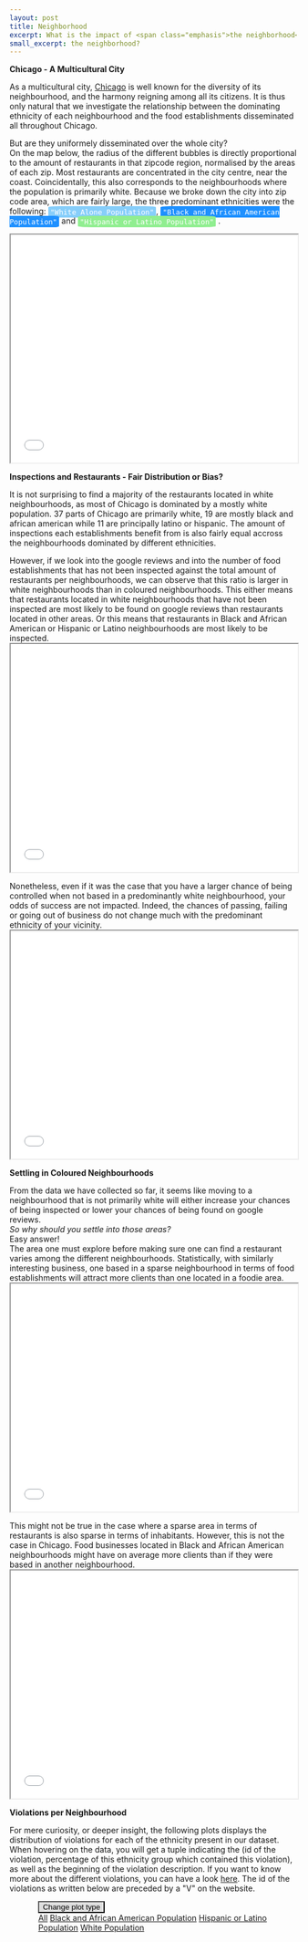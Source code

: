 ```yaml
---
layout: post
title: Neighborhood
excerpt: What is the impact of <span class="emphasis">the neighborhood</span>?
small_excerpt: the neighborhood?
---
```



<b>Chicago - A Multicultural City</b>
<p>As a multicultural city, <a href='https://www.chicago.gov/city/en/about.html'>Chicago</a> is well known for the diversity of its neighbourhood, and the harmony reigning among all its citizens. It is thus only natural that we investigate the relationship between the dominating ethnicity of each neighbourhood and the food establishments disseminated all throughout Chicago.</p>
<p>But are they uniformely disseminated over the whole city?
<br>
On the map below, the radius of the different bubbles is directly proportional to the amount of restaurants in that zipcode region, normalised by the areas of each zip. Most restaurants are concentrated in the city centre, near the coast. Coincidentally, this also corresponds to the neighbourhoods where the population is primarily white. Because we broke down the city into zip code area, which are fairly large, the three predominant ethnicities were the following: 
<span style="font-family: monospace;font-size: 0.9em; color: white; background:#87cefa; border-radius: 10%; padding: 0.5% 0.75%;">"White Alone Population"</span>, 
<span style="font-family: monospace;font-size: 0.9em; color: white; background:#1e90ff; border-radius: 10%; padding: 0.5% 0.75%;">"Black and African American Population"</span>
 and 
 <span style="font-family: monospace;font-size: 0.9em; color: white; background:#90ee90; border-radius: 10%; padding: 0.5% 0.75%;">"Hispanic or Latino Population"</span>
.</p>



<iframe src="{{ site.baseurl }}/map" style="width: 100%; height: 400px;"></iframe>

<b>Inspections and Restaurants - Fair Distribution or Bias?</b>
<p>
	It is not surprising to find a majority of the restaurants located in white neighbourhoods, as most of Chicago is dominated by a mostly white population. 37 parts of Chicago are primarily white, 19 are mostly black and african american while 11 are principally latino or hispanic. The amount of inspections each establishments benefit from is also fairly equal accross the neighbourhoods dominated by different ethnicities.
</p>
<p>
	However, if we look into the google reviews and into the number of food establishments that has not been inspected against the total amount of restaurants per neighbourhoods, we can observe that this ratio is larger in white neighbourhoods than in coloured neighbourhoods. This either means that restaurants located in white neighbourhoods that have not been inspected are most likely to be found on google reviews than restaurants located in other areas. Or this means that restaurants in Black and African American or Hispanic or Latino neighbourhoods are most likely to be inspected.
	<iframe src="{{ site.baseurl }}/plots/ratioEthnicity.html" style="width: 100%; height: 400px;"></iframe>

</p>
<p>
	Nonetheless, even if it was the case that you have a larger chance of being controlled when not based in a predominantly white neighbourhood, your odds of success are not impacted. Indeed, the chances of passing, failing or going out of business do not change much with the predominant ethnicity of your vicinity.
	<iframe src="{{ site.baseurl }}/plots/passFailOob.html" style="width: 100%; height: 400px;"></iframe>
</p>

<b>Settling in Coloured Neighbourhoods</b>
<p>
	From the data we have collected so far, it seems like moving to a neighbourhood that is not primarily white will either increase your chances of being inspected or lower your chances of being found on google reviews. 
	<br><i>
	So why should you settle into those areas? </i>
	<br>
	Easy answer!<br>
	The area one must explore before making sure one can find a restaurant varies among the different neighbourhoods. Statistically, with similarly interesting business, one based in a sparse neighbourhood in terms of food establishments will attract more clients than one located in a foodie area.
	<iframe src="{{ site.baseurl }}/plots/areaRestaurants.html" style="width: 100%; height: 400px;"></iframe>
</p>
<p>
	This might not be true in the case where a sparse area in terms of restaurants is also sparse in terms of inhabitants. However, this is not the case in Chicago. Food businesses located in Black and African American neighbourhoods might have on average more clients than if they were based in another neighbourhood.
	<iframe src="{{ site.baseurl }}/plots/habPerResto.html" style="width: 100%; height: 400px;"></iframe>
</p>


<b>Violations per Neighbourhood</b>
<p>
	For mere curiosity, or deeper insight, the following plots displays the distribution of violations for each of the ethnicity present in our dataset. When hovering on the data, you will get a tuple indicating the (id of the violation, percentage of this ethnicity group which contained this violation), as well as the beginning of the violation description. If you want to know more about the different violations, you can have a look <a href="https://webapps1.chicago.gov/healthinspection/Code_Violations.jsp#critical">here</a>. The id of the violations as written below are preceded by a "V" on the website.

</p>
<div class="dropdown" id="eth_maps" style="padding-left: 10%;">
  <button class="btn btn-light dropdown-toggle" type="button" id="dropdownMenuButton" data-toggle="dropdown" aria-haspopup="true" aria-expanded="false" style="background: #dedede;">Change plot type  
  </button>
  <div class="dropdown-menu" aria-labelledby="dropdownMenuButton">
    <a class="dropdown-item" href="#" data-id="42d07252-f4ac-4b45-aa19-fc69c53fef94">All</a>
    <a class="dropdown-item" href="#" data-id="1e38adb2-a7f7-4858-b207-fe98c1292e28">Black and African American Population</a>
    <a class="dropdown-item" href="#" data-id="e2253a01-4bfc-40ef-b0da-db6e7e41fad0">Hispanic or Latino Population</a>
    <a class="dropdown-item" href="#" data-id="55807f9e-8d15-45ec-9772-a19c0f25eddc">White Population</a>
  </div>
</div>
<script type="text/javascript">window.PlotlyConfig = {MathJaxConfig: 'local'};</script>
<script type="text/javascript" src="{{ site.baseurl }}/assets/plotly.js"></script>
<div id="42d07252-f4ac-4b45-aa19-fc69c53fef94" class="plotly-graph-div" style="height:500px; width:100%;"></div>
<div id="1e38adb2-a7f7-4858-b207-fe98c1292e28" class="plotly-graph-div" style="height:500px; width:100%;" style="display: none;"></div>
<div id="e2253a01-4bfc-40ef-b0da-db6e7e41fad0" class="plotly-graph-div" style="height:500px; width:100%;" style="display: none;"></div>
<div id="55807f9e-8d15-45ec-9772-a19c0f25eddc" class="plotly-graph-div" style="height:500px; width:100%;" style="display: none;"></div>                


<!-- JS -->
<script>
    $('div#eth_maps div a').click(function(e) {
        e.preventDefault();
        $('div.plotly-graph-div').hide()
        console.log($(e.target))
        map_id = $(e.target).attr("data-id")
        $('#'+map_id).show()
    });
</script>
<script type="text/javascript">
    window.PLOTLYENV=window.PLOTLYENV || {};
    if (document.getElementById("42d07252-f4ac-4b45-aa19-fc69c53fef94")) {
        Plotly.newPlot(
            '42d07252-f4ac-4b45-aa19-fc69c53fef94',
            [{"hovertext": ["all food establishments that prepare, sell, or store hot food shall have adequate hot food storage f ...", "All hot food shall be stored at a temperature of 140\u00b0F or higher, all cold food shall be stored at a ...", "No person affected with or carrying any disease in a communicable form or afflicted with boils, infe ...", "In food establishments, there shall be adequate sewage and waste water disposal facilities that comp ...", "Adequate and convenient toilet facilities shall be provided.\u00a0 They should be properly designed, main ...", "All food should be properly protected from contamination during storage, preparation, display, servi ...", "All necessary control measures shall be used to effectively minimize or eliminate the presence of ro ...", "The area outside of the establishment used for the storage of garbage shall be clean at all times an ...", "A certified food service manager must be present in all establishments at which potentially hazardou ...", "All dishwashing machines must be of a type that complies with all requirements of the plumbing secti ...", "A separate and distinct offense shall be deemed to have been committed for each Minor violation that ...", "All food not stored in the original container shall be stored in properly labeled containers, the li ...", "Containers and utensils shall be inverted, covered, or otherwise protected from contamination until  ...", "All food and non-food contact equipment and utensils shall be smooth, easily cleanable, and durable, ...", "All utensils shall be thoroughly cleaned and sanitized after each usage, all food and non-food conta ...", "The floors shall be constructed per code, be smooth and easily cleaned, and be kept clean and in goo ...", "The walls and ceilings shall be in good repair and easily cleaned, use dustless cleaning methods. ...", "All rooms in which food or drink is prepared, or in which utensils are washed, shall be lighted so t ...", "Toilet rooms shall be completely enclosed and shall be vented to the outside air or mechanically ven ...", "The flow of air discharged from kitchen fans shall always be through a duct to a point above the roo ...", "All food establishments that display, prepare, or store potentially hazardous foods shall have calib ...", "All parts of the food establishment and all parts of the property used in connection with the operat ...", null], "marker": {"color": "lightskyblue", "line": {"width": 1.5}}, "name": "White Alone", "opacity": 0.8, "type": "bar", "x": [2, 3, 5, 10, 11, 16, 18, 19, 21, 24, 29, 30, 31, 32, 33, 34, 35, 36, 37, 38, 40, 41, 55], "y": [0.021645277662783135, 0.03728783488083269, 0.01518914976245392, 0.015908687681116564, 0.015504563644607408, 0.03178780531078124, 0.08460977388767323, 0.019664084215506535, 0.020225915193092435, 0.01688449937902892, 0.03650915685926627, 0.026504622784710313, 0.016914069430480808, 0.08786247954738108, 0.09092790821456029, 0.10348532339779605, 0.09428903739625841, 0.0443156504425651, 0.017259053364086188, 0.0962800875273523, 0.026277919056912492, 0.052762828473988214, 0.02786484515149723]}, {"hovertext": ["all food establishments that prepare, sell, or store hot food shall have adequate hot food storage f ...", "All hot food shall be stored at a temperature of 140\u00b0F or higher, all cold food shall be stored at a ...", "No person affected with or carrying any disease in a communicable form or afflicted with boils, infe ...", "In food establishments, there shall be adequate sewage and waste water disposal facilities that comp ...", "Adequate and convenient toilet facilities shall be provided.\u00a0 They should be properly designed, main ...", "All food should be properly protected from contamination during storage, preparation, display, servi ...", "All necessary control measures shall be used to effectively minimize or eliminate the presence of ro ...", "The area outside of the establishment used for the storage of garbage shall be clean at all times an ...", "A certified food service manager must be present in all establishments at which potentially hazardou ...", "All dishwashing machines must be of a type that complies with all requirements of the plumbing secti ...", "A separate and distinct offense shall be deemed to have been committed for each Minor violation that ...", "All food not stored in the original container shall be stored in properly labeled containers, the li ...", "Containers and utensils shall be inverted, covered, or otherwise protected from contamination until  ...", "All food and non-food contact equipment and utensils shall be smooth, easily cleanable, and durable, ...", "All utensils shall be thoroughly cleaned and sanitized after each usage, all food and non-food conta ...", "The floors shall be constructed per code, be smooth and easily cleaned, and be kept clean and in goo ...", "The walls and ceilings shall be in good repair and easily cleaned, use dustless cleaning methods. ...", "All rooms in which food or drink is prepared, or in which utensils are washed, shall be lighted so t ...", "Toilet rooms shall be completely enclosed and shall be vented to the outside air or mechanically ven ...", "The flow of air discharged from kitchen fans shall always be through a duct to a point above the roo ...", "All food establishments that display, prepare, or store potentially hazardous foods shall have calib ...", "All parts of the food establishment and all parts of the property used in connection with the operat ...", null], "marker": {"color": "dodgerblue", "line": {"width": 1.5}}, "name": "Black or African American Alone", "opacity": 0.8, "type": "bar", "x": [2, 3, 5, 10, 11, 16, 18, 19, 21, 24, 29, 30, 31, 32, 33, 34, 35, 36, 37, 38, 40, 41, 55], "y": [0.023245223655068203, 0.027778352756101094, 0.01333029744778622, 0.01564861004740121, 0.01581420380451657, 0.010370309039349216, 0.09848688704435843, 0.023576411169298917, 0.02912380203266337, 0.01422036389228126, 0.020802715737616693, 0.015006934238579206, 0.009914926207281986, 0.07039804599366604, 0.0949680197056571, 0.11183788371178406, 0.11020264536026991, 0.050174908405953095, 0.020637121980501334, 0.10072240276541575, 0.02446647761379396, 0.0763801204694583, 0.022872637701558653]}, {"hovertext": ["all food establishments that prepare, sell, or store hot food shall have adequate hot food storage f ...", "All hot food shall be stored at a temperature of 140\u00b0F or higher, all cold food shall be stored at a ...", "No person affected with or carrying any disease in a communicable form or afflicted with boils, infe ...", "In food establishments, there shall be adequate sewage and waste water disposal facilities that comp ...", "Adequate and convenient toilet facilities shall be provided.\u00a0 They should be properly designed, main ...", "All food should be properly protected from contamination during storage, preparation, display, servi ...", "All necessary control measures shall be used to effectively minimize or eliminate the presence of ro ...", "The area outside of the establishment used for the storage of garbage shall be clean at all times an ...", "A certified food service manager must be present in all establishments at which potentially hazardou ...", "All dishwashing machines must be of a type that complies with all requirements of the plumbing secti ...", "A separate and distinct offense shall be deemed to have been committed for each Minor violation that ...", "All food not stored in the original container shall be stored in properly labeled containers, the li ...", "Containers and utensils shall be inverted, covered, or otherwise protected from contamination until  ...", "All food and non-food contact equipment and utensils shall be smooth, easily cleanable, and durable, ...", "All utensils shall be thoroughly cleaned and sanitized after each usage, all food and non-food conta ...", "The floors shall be constructed per code, be smooth and easily cleaned, and be kept clean and in goo ...", "The walls and ceilings shall be in good repair and easily cleaned, use dustless cleaning methods. ...", "All rooms in which food or drink is prepared, or in which utensils are washed, shall be lighted so t ...", "Toilet rooms shall be completely enclosed and shall be vented to the outside air or mechanically ven ...", "The flow of air discharged from kitchen fans shall always be through a duct to a point above the roo ...", "All food establishments that display, prepare, or store potentially hazardous foods shall have calib ...", "All parts of the food establishment and all parts of the property used in connection with the operat ...", null], "marker": {"color": "lightgreen", "line": {"width": 1.5}}, "name": "Hispanic or Latino", "opacity": 0.8, "type": "bar", "x": [2, 3, 5, 10, 11, 16, 18, 19, 21, 24, 29, 30, 31, 32, 33, 34, 35, 36, 37, 38, 40, 41, 55], "y": [0.024206279600070164, 0.03224580482956207, 0.016692977840145003, 0.017306905221306203, 0.015435888440624452, 0.02023036894112144, 0.08975033619832778, 0.02207215108460504, 0.02081506168508449, 0.01736537449570251, 0.026428112027129743, 0.02327077120972929, 0.015406653803426299, 0.07981055955095598, 0.0894872244635444, 0.1010349061568146, 0.09890077764134947, 0.0511898497339648, 0.02020113430392329, 0.09887154300415132, 0.02996550312810618, 0.061071157106940305, 0.028211424896217037]}],
            {"height": 500, "legend": {"orientation": "h"}, "template": {"data": {"bar": [{"error_x": {"color": "#2a3f5f"}, "error_y": {"color": "#2a3f5f"}, "marker": {"line": {"color": "#E5ECF6", "width": 0.5}}, "type": "bar"}], "barpolar": [{"marker": {"line": {"color": "#E5ECF6", "width": 0.5}}, "type": "barpolar"}], "carpet": [{"aaxis": {"endlinecolor": "#2a3f5f", "gridcolor": "white", "linecolor": "white", "minorgridcolor": "white", "startlinecolor": "#2a3f5f"}, "baxis": {"endlinecolor": "#2a3f5f", "gridcolor": "white", "linecolor": "white", "minorgridcolor": "white", "startlinecolor": "#2a3f5f"}, "type": "carpet"}], "choropleth": [{"colorbar": {"outlinewidth": 0, "ticks": ""}, "type": "choropleth"}], "contour": [{"colorbar": {"outlinewidth": 0, "ticks": ""}, "colorscale": [[0.0, "#0d0887"], [0.1111111111111111, "#46039f"], [0.2222222222222222, "#7201a8"], [0.3333333333333333, "#9c179e"], [0.4444444444444444, "#bd3786"], [0.5555555555555556, "#d8576b"], [0.6666666666666666, "#ed7953"], [0.7777777777777778, "#fb9f3a"], [0.8888888888888888, "#fdca26"], [1.0, "#f0f921"]], "type": "contour"}], "contourcarpet": [{"colorbar": {"outlinewidth": 0, "ticks": ""}, "type": "contourcarpet"}], "heatmap": [{"colorbar": {"outlinewidth": 0, "ticks": ""}, "colorscale": [[0.0, "#0d0887"], [0.1111111111111111, "#46039f"], [0.2222222222222222, "#7201a8"], [0.3333333333333333, "#9c179e"], [0.4444444444444444, "#bd3786"], [0.5555555555555556, "#d8576b"], [0.6666666666666666, "#ed7953"], [0.7777777777777778, "#fb9f3a"], [0.8888888888888888, "#fdca26"], [1.0, "#f0f921"]], "type": "heatmap"}], "heatmapgl": [{"colorbar": {"outlinewidth": 0, "ticks": ""}, "colorscale": [[0.0, "#0d0887"], [0.1111111111111111, "#46039f"], [0.2222222222222222, "#7201a8"], [0.3333333333333333, "#9c179e"], [0.4444444444444444, "#bd3786"], [0.5555555555555556, "#d8576b"], [0.6666666666666666, "#ed7953"], [0.7777777777777778, "#fb9f3a"], [0.8888888888888888, "#fdca26"], [1.0, "#f0f921"]], "type": "heatmapgl"}], "histogram": [{"marker": {"colorbar": {"outlinewidth": 0, "ticks": ""}}, "type": "histogram"}], "histogram2d": [{"colorbar": {"outlinewidth": 0, "ticks": ""}, "colorscale": [[0.0, "#0d0887"], [0.1111111111111111, "#46039f"], [0.2222222222222222, "#7201a8"], [0.3333333333333333, "#9c179e"], [0.4444444444444444, "#bd3786"], [0.5555555555555556, "#d8576b"], [0.6666666666666666, "#ed7953"], [0.7777777777777778, "#fb9f3a"], [0.8888888888888888, "#fdca26"], [1.0, "#f0f921"]], "type": "histogram2d"}], "histogram2dcontour": [{"colorbar": {"outlinewidth": 0, "ticks": ""}, "colorscale": [[0.0, "#0d0887"], [0.1111111111111111, "#46039f"], [0.2222222222222222, "#7201a8"], [0.3333333333333333, "#9c179e"], [0.4444444444444444, "#bd3786"], [0.5555555555555556, "#d8576b"], [0.6666666666666666, "#ed7953"], [0.7777777777777778, "#fb9f3a"], [0.8888888888888888, "#fdca26"], [1.0, "#f0f921"]], "type": "histogram2dcontour"}], "mesh3d": [{"colorbar": {"outlinewidth": 0, "ticks": ""}, "type": "mesh3d"}], "parcoords": [{"line": {"colorbar": {"outlinewidth": 0, "ticks": ""}}, "type": "parcoords"}], "pie": [{"automargin": true, "type": "pie"}], "scatter": [{"marker": {"colorbar": {"outlinewidth": 0, "ticks": ""}}, "type": "scatter"}], "scatter3d": [{"line": {"colorbar": {"outlinewidth": 0, "ticks": ""}}, "marker": {"colorbar": {"outlinewidth": 0, "ticks": ""}}, "type": "scatter3d"}], "scattercarpet": [{"marker": {"colorbar": {"outlinewidth": 0, "ticks": ""}}, "type": "scattercarpet"}], "scattergeo": [{"marker": {"colorbar": {"outlinewidth": 0, "ticks": ""}}, "type": "scattergeo"}], "scattergl": [{"marker": {"colorbar": {"outlinewidth": 0, "ticks": ""}}, "type": "scattergl"}], "scattermapbox": [{"marker": {"colorbar": {"outlinewidth": 0, "ticks": ""}}, "type": "scattermapbox"}], "scatterpolar": [{"marker": {"colorbar": {"outlinewidth": 0, "ticks": ""}}, "type": "scatterpolar"}], "scatterpolargl": [{"marker": {"colorbar": {"outlinewidth": 0, "ticks": ""}}, "type": "scatterpolargl"}], "scatterternary": [{"marker": {"colorbar": {"outlinewidth": 0, "ticks": ""}}, "type": "scatterternary"}], "surface": [{"colorbar": {"outlinewidth": 0, "ticks": ""}, "colorscale": [[0.0, "#0d0887"], [0.1111111111111111, "#46039f"], [0.2222222222222222, "#7201a8"], [0.3333333333333333, "#9c179e"], [0.4444444444444444, "#bd3786"], [0.5555555555555556, "#d8576b"], [0.6666666666666666, "#ed7953"], [0.7777777777777778, "#fb9f3a"], [0.8888888888888888, "#fdca26"], [1.0, "#f0f921"]], "type": "surface"}], "table": [{"cells": {"fill": {"color": "#EBF0F8"}, "line": {"color": "white"}}, "header": {"fill": {"color": "#C8D4E3"}, "line": {"color": "white"}}, "type": "table"}]}, "layout": {"annotationdefaults": {"arrowcolor": "#2a3f5f", "arrowhead": 0, "arrowwidth": 1}, "coloraxis": {"colorbar": {"outlinewidth": 0, "ticks": ""}}, "colorscale": {"diverging": [[0, "#8e0152"], [0.1, "#c51b7d"], [0.2, "#de77ae"], [0.3, "#f1b6da"], [0.4, "#fde0ef"], [0.5, "#f7f7f7"], [0.6, "#e6f5d0"], [0.7, "#b8e186"], [0.8, "#7fbc41"], [0.9, "#4d9221"], [1, "#276419"]], "sequential": [[0.0, "#0d0887"], [0.1111111111111111, "#46039f"], [0.2222222222222222, "#7201a8"], [0.3333333333333333, "#9c179e"], [0.4444444444444444, "#bd3786"], [0.5555555555555556, "#d8576b"], [0.6666666666666666, "#ed7953"], [0.7777777777777778, "#fb9f3a"], [0.8888888888888888, "#fdca26"], [1.0, "#f0f921"]], "sequentialminus": [[0.0, "#0d0887"], [0.1111111111111111, "#46039f"], [0.2222222222222222, "#7201a8"], [0.3333333333333333, "#9c179e"], [0.4444444444444444, "#bd3786"], [0.5555555555555556, "#d8576b"], [0.6666666666666666, "#ed7953"], [0.7777777777777778, "#fb9f3a"], [0.8888888888888888, "#fdca26"], [1.0, "#f0f921"]]}, "colorway": ["#636efa", "#EF553B", "#00cc96", "#ab63fa", "#FFA15A", "#19d3f3", "#FF6692", "#B6E880", "#FF97FF", "#FECB52"], "font": {"color": "#2a3f5f"}, "geo": {"bgcolor": "white", "lakecolor": "white", "landcolor": "#E5ECF6", "showlakes": true, "showland": true, "subunitcolor": "white"}, "hoverlabel": {"align": "left"}, "hovermode": "closest", "mapbox": {"style": "light"}, "paper_bgcolor": "white", "plot_bgcolor": "#E5ECF6", "polar": {"angularaxis": {"gridcolor": "white", "linecolor": "white", "ticks": ""}, "bgcolor": "#E5ECF6", "radialaxis": {"gridcolor": "white", "linecolor": "white", "ticks": ""}}, "scene": {"xaxis": {"backgroundcolor": "#E5ECF6", "gridcolor": "white", "gridwidth": 2, "linecolor": "white", "showbackground": true, "ticks": "", "zerolinecolor": "white"}, "yaxis": {"backgroundcolor": "#E5ECF6", "gridcolor": "white", "gridwidth": 2, "linecolor": "white", "showbackground": true, "ticks": "", "zerolinecolor": "white"}, "zaxis": {"backgroundcolor": "#E5ECF6", "gridcolor": "white", "gridwidth": 2, "linecolor": "white", "showbackground": true, "ticks": "", "zerolinecolor": "white"}}, "shapedefaults": {"line": {"color": "#2a3f5f"}}, "ternary": {"aaxis": {"gridcolor": "white", "linecolor": "white", "ticks": ""}, "baxis": {"gridcolor": "white", "linecolor": "white", "ticks": ""}, "bgcolor": "#E5ECF6", "caxis": {"gridcolor": "white", "linecolor": "white", "ticks": ""}}, "title": {"x": 0.05}, "xaxis": {"automargin": true, "gridcolor": "white", "linecolor": "white", "ticks": "", "title": {"standoff": 15}, "zerolinecolor": "white", "zerolinewidth": 2}, "yaxis": {"automargin": true, "gridcolor": "white", "linecolor": "white", "ticks": "", "title": {"standoff": 15}, "zerolinecolor": "white", "zerolinewidth": 2}}}, "title": {"text": "Distribution of Violations for Each of the Ethnicities", "x": 0.5, "xanchor": "center", "y": 0.9, "yanchor": "top"}},
            {"responsive": true}
        )
    };
    if (document.getElementById("1e38adb2-a7f7-4858-b207-fe98c1292e28")) {
        Plotly.newPlot(
            '1e38adb2-a7f7-4858-b207-fe98c1292e28',
            [{"hovertext": ["all food establishments that prepare, sell, or store hot food shall have adequate hot food storage f ...", "All hot food shall be stored at a temperature of 140\u00b0F or higher, all cold food shall be stored at a ...", "No person affected with or carrying any disease in a communicable form or afflicted with boils, infe ...", "In food establishments, there shall be adequate sewage and waste water disposal facilities that comp ...", "Adequate and convenient toilet facilities shall be provided.\u00a0 They should be properly designed, main ...", "All food should be properly protected from contamination during storage, preparation, display, servi ...", "All necessary control measures shall be used to effectively minimize or eliminate the presence of ro ...", "The area outside of the establishment used for the storage of garbage shall be clean at all times an ...", "A certified food service manager must be present in all establishments at which potentially hazardou ...", "All dishwashing machines must be of a type that complies with all requirements of the plumbing secti ...", "A separate and distinct offense shall be deemed to have been committed for each Minor violation that ...", "All food not stored in the original container shall be stored in properly labeled containers, the li ...", "Containers and utensils shall be inverted, covered, or otherwise protected from contamination until  ...", "All food and non-food contact equipment and utensils shall be smooth, easily cleanable, and durable, ...", "All utensils shall be thoroughly cleaned and sanitized after each usage, all food and non-food conta ...", "The floors shall be constructed per code, be smooth and easily cleaned, and be kept clean and in goo ...", "The walls and ceilings shall be in good repair and easily cleaned, use dustless cleaning methods. ...", "All rooms in which food or drink is prepared, or in which utensils are washed, shall be lighted so t ...", "Toilet rooms shall be completely enclosed and shall be vented to the outside air or mechanically ven ...", "The flow of air discharged from kitchen fans shall always be through a duct to a point above the roo ...", "All food establishments that display, prepare, or store potentially hazardous foods shall have calib ...", "All parts of the food establishment and all parts of the property used in connection with the operat ...", null], "marker": {"color": "dodgerblue", "line": {"width": 1.5}}, "name": "Black or African American Alone", "opacity": 0.8, "type": "bar", "x": [2, 3, 5, 10, 11, 16, 18, 19, 21, 24, 29, 30, 31, 32, 33, 34, 35, 36, 37, 38, 40, 41, 55], "y": [0.023245223655068203, 0.027778352756101094, 0.01333029744778622, 0.01564861004740121, 0.01581420380451657, 0.010370309039349216, 0.09848688704435843, 0.023576411169298917, 0.02912380203266337, 0.01422036389228126, 0.020802715737616693, 0.015006934238579206, 0.009914926207281986, 0.07039804599366604, 0.0949680197056571, 0.11183788371178406, 0.11020264536026991, 0.050174908405953095, 0.020637121980501334, 0.10072240276541575, 0.02446647761379396, 0.0763801204694583, 0.022872637701558653]}],
            {"height": 500, "template": {"data": {"bar": [{"error_x": {"color": "#2a3f5f"}, "error_y": {"color": "#2a3f5f"}, "marker": {"line": {"color": "#E5ECF6", "width": 0.5}}, "type": "bar"}], "barpolar": [{"marker": {"line": {"color": "#E5ECF6", "width": 0.5}}, "type": "barpolar"}], "carpet": [{"aaxis": {"endlinecolor": "#2a3f5f", "gridcolor": "white", "linecolor": "white", "minorgridcolor": "white", "startlinecolor": "#2a3f5f"}, "baxis": {"endlinecolor": "#2a3f5f", "gridcolor": "white", "linecolor": "white", "minorgridcolor": "white", "startlinecolor": "#2a3f5f"}, "type": "carpet"}], "choropleth": [{"colorbar": {"outlinewidth": 0, "ticks": ""}, "type": "choropleth"}], "contour": [{"colorbar": {"outlinewidth": 0, "ticks": ""}, "colorscale": [[0.0, "#0d0887"], [0.1111111111111111, "#46039f"], [0.2222222222222222, "#7201a8"], [0.3333333333333333, "#9c179e"], [0.4444444444444444, "#bd3786"], [0.5555555555555556, "#d8576b"], [0.6666666666666666, "#ed7953"], [0.7777777777777778, "#fb9f3a"], [0.8888888888888888, "#fdca26"], [1.0, "#f0f921"]], "type": "contour"}], "contourcarpet": [{"colorbar": {"outlinewidth": 0, "ticks": ""}, "type": "contourcarpet"}], "heatmap": [{"colorbar": {"outlinewidth": 0, "ticks": ""}, "colorscale": [[0.0, "#0d0887"], [0.1111111111111111, "#46039f"], [0.2222222222222222, "#7201a8"], [0.3333333333333333, "#9c179e"], [0.4444444444444444, "#bd3786"], [0.5555555555555556, "#d8576b"], [0.6666666666666666, "#ed7953"], [0.7777777777777778, "#fb9f3a"], [0.8888888888888888, "#fdca26"], [1.0, "#f0f921"]], "type": "heatmap"}], "heatmapgl": [{"colorbar": {"outlinewidth": 0, "ticks": ""}, "colorscale": [[0.0, "#0d0887"], [0.1111111111111111, "#46039f"], [0.2222222222222222, "#7201a8"], [0.3333333333333333, "#9c179e"], [0.4444444444444444, "#bd3786"], [0.5555555555555556, "#d8576b"], [0.6666666666666666, "#ed7953"], [0.7777777777777778, "#fb9f3a"], [0.8888888888888888, "#fdca26"], [1.0, "#f0f921"]], "type": "heatmapgl"}], "histogram": [{"marker": {"colorbar": {"outlinewidth": 0, "ticks": ""}}, "type": "histogram"}], "histogram2d": [{"colorbar": {"outlinewidth": 0, "ticks": ""}, "colorscale": [[0.0, "#0d0887"], [0.1111111111111111, "#46039f"], [0.2222222222222222, "#7201a8"], [0.3333333333333333, "#9c179e"], [0.4444444444444444, "#bd3786"], [0.5555555555555556, "#d8576b"], [0.6666666666666666, "#ed7953"], [0.7777777777777778, "#fb9f3a"], [0.8888888888888888, "#fdca26"], [1.0, "#f0f921"]], "type": "histogram2d"}], "histogram2dcontour": [{"colorbar": {"outlinewidth": 0, "ticks": ""}, "colorscale": [[0.0, "#0d0887"], [0.1111111111111111, "#46039f"], [0.2222222222222222, "#7201a8"], [0.3333333333333333, "#9c179e"], [0.4444444444444444, "#bd3786"], [0.5555555555555556, "#d8576b"], [0.6666666666666666, "#ed7953"], [0.7777777777777778, "#fb9f3a"], [0.8888888888888888, "#fdca26"], [1.0, "#f0f921"]], "type": "histogram2dcontour"}], "mesh3d": [{"colorbar": {"outlinewidth": 0, "ticks": ""}, "type": "mesh3d"}], "parcoords": [{"line": {"colorbar": {"outlinewidth": 0, "ticks": ""}}, "type": "parcoords"}], "pie": [{"automargin": true, "type": "pie"}], "scatter": [{"marker": {"colorbar": {"outlinewidth": 0, "ticks": ""}}, "type": "scatter"}], "scatter3d": [{"line": {"colorbar": {"outlinewidth": 0, "ticks": ""}}, "marker": {"colorbar": {"outlinewidth": 0, "ticks": ""}}, "type": "scatter3d"}], "scattercarpet": [{"marker": {"colorbar": {"outlinewidth": 0, "ticks": ""}}, "type": "scattercarpet"}], "scattergeo": [{"marker": {"colorbar": {"outlinewidth": 0, "ticks": ""}}, "type": "scattergeo"}], "scattergl": [{"marker": {"colorbar": {"outlinewidth": 0, "ticks": ""}}, "type": "scattergl"}], "scattermapbox": [{"marker": {"colorbar": {"outlinewidth": 0, "ticks": ""}}, "type": "scattermapbox"}], "scatterpolar": [{"marker": {"colorbar": {"outlinewidth": 0, "ticks": ""}}, "type": "scatterpolar"}], "scatterpolargl": [{"marker": {"colorbar": {"outlinewidth": 0, "ticks": ""}}, "type": "scatterpolargl"}], "scatterternary": [{"marker": {"colorbar": {"outlinewidth": 0, "ticks": ""}}, "type": "scatterternary"}], "surface": [{"colorbar": {"outlinewidth": 0, "ticks": ""}, "colorscale": [[0.0, "#0d0887"], [0.1111111111111111, "#46039f"], [0.2222222222222222, "#7201a8"], [0.3333333333333333, "#9c179e"], [0.4444444444444444, "#bd3786"], [0.5555555555555556, "#d8576b"], [0.6666666666666666, "#ed7953"], [0.7777777777777778, "#fb9f3a"], [0.8888888888888888, "#fdca26"], [1.0, "#f0f921"]], "type": "surface"}], "table": [{"cells": {"fill": {"color": "#EBF0F8"}, "line": {"color": "white"}}, "header": {"fill": {"color": "#C8D4E3"}, "line": {"color": "white"}}, "type": "table"}]}, "layout": {"annotationdefaults": {"arrowcolor": "#2a3f5f", "arrowhead": 0, "arrowwidth": 1}, "coloraxis": {"colorbar": {"outlinewidth": 0, "ticks": ""}}, "colorscale": {"diverging": [[0, "#8e0152"], [0.1, "#c51b7d"], [0.2, "#de77ae"], [0.3, "#f1b6da"], [0.4, "#fde0ef"], [0.5, "#f7f7f7"], [0.6, "#e6f5d0"], [0.7, "#b8e186"], [0.8, "#7fbc41"], [0.9, "#4d9221"], [1, "#276419"]], "sequential": [[0.0, "#0d0887"], [0.1111111111111111, "#46039f"], [0.2222222222222222, "#7201a8"], [0.3333333333333333, "#9c179e"], [0.4444444444444444, "#bd3786"], [0.5555555555555556, "#d8576b"], [0.6666666666666666, "#ed7953"], [0.7777777777777778, "#fb9f3a"], [0.8888888888888888, "#fdca26"], [1.0, "#f0f921"]], "sequentialminus": [[0.0, "#0d0887"], [0.1111111111111111, "#46039f"], [0.2222222222222222, "#7201a8"], [0.3333333333333333, "#9c179e"], [0.4444444444444444, "#bd3786"], [0.5555555555555556, "#d8576b"], [0.6666666666666666, "#ed7953"], [0.7777777777777778, "#fb9f3a"], [0.8888888888888888, "#fdca26"], [1.0, "#f0f921"]]}, "colorway": ["#636efa", "#EF553B", "#00cc96", "#ab63fa", "#FFA15A", "#19d3f3", "#FF6692", "#B6E880", "#FF97FF", "#FECB52"], "font": {"color": "#2a3f5f"}, "geo": {"bgcolor": "white", "lakecolor": "white", "landcolor": "#E5ECF6", "showlakes": true, "showland": true, "subunitcolor": "white"}, "hoverlabel": {"align": "left"}, "hovermode": "closest", "mapbox": {"style": "light"}, "paper_bgcolor": "white", "plot_bgcolor": "#E5ECF6", "polar": {"angularaxis": {"gridcolor": "white", "linecolor": "white", "ticks": ""}, "bgcolor": "#E5ECF6", "radialaxis": {"gridcolor": "white", "linecolor": "white", "ticks": ""}}, "scene": {"xaxis": {"backgroundcolor": "#E5ECF6", "gridcolor": "white", "gridwidth": 2, "linecolor": "white", "showbackground": true, "ticks": "", "zerolinecolor": "white"}, "yaxis": {"backgroundcolor": "#E5ECF6", "gridcolor": "white", "gridwidth": 2, "linecolor": "white", "showbackground": true, "ticks": "", "zerolinecolor": "white"}, "zaxis": {"backgroundcolor": "#E5ECF6", "gridcolor": "white", "gridwidth": 2, "linecolor": "white", "showbackground": true, "ticks": "", "zerolinecolor": "white"}}, "shapedefaults": {"line": {"color": "#2a3f5f"}}, "ternary": {"aaxis": {"gridcolor": "white", "linecolor": "white", "ticks": ""}, "baxis": {"gridcolor": "white", "linecolor": "white", "ticks": ""}, "bgcolor": "#E5ECF6", "caxis": {"gridcolor": "white", "linecolor": "white", "ticks": ""}}, "title": {"x": 0.05}, "xaxis": {"automargin": true, "gridcolor": "white", "linecolor": "white", "ticks": "", "title": {"standoff": 15}, "zerolinecolor": "white", "zerolinewidth": 2}, "yaxis": {"automargin": true, "gridcolor": "white", "linecolor": "white", "ticks": "", "title": {"standoff": 15}, "zerolinecolor": "white", "zerolinewidth": 2}}}, "title": {"text": "Distribution of Violations for the Black and African American Population", "x": 0.5, "xanchor": "center", "y": 0.9, "yanchor": "top"}},
            {"responsive": true}
        )
    };
    if (document.getElementById("e2253a01-4bfc-40ef-b0da-db6e7e41fad0")) {
        Plotly.newPlot(
            'e2253a01-4bfc-40ef-b0da-db6e7e41fad0',
            [{"hovertext": ["all food establishments that prepare, sell, or store hot food shall have adequate hot food storage f ...", "All hot food shall be stored at a temperature of 140\u00b0F or higher, all cold food shall be stored at a ...", "No person affected with or carrying any disease in a communicable form or afflicted with boils, infe ...", "In food establishments, there shall be adequate sewage and waste water disposal facilities that comp ...", "Adequate and convenient toilet facilities shall be provided.\u00a0 They should be properly designed, main ...", "All food should be properly protected from contamination during storage, preparation, display, servi ...", "All necessary control measures shall be used to effectively minimize or eliminate the presence of ro ...", "The area outside of the establishment used for the storage of garbage shall be clean at all times an ...", "A certified food service manager must be present in all establishments at which potentially hazardou ...", "All dishwashing machines must be of a type that complies with all requirements of the plumbing secti ...", "A separate and distinct offense shall be deemed to have been committed for each Minor violation that ...", "All food not stored in the original container shall be stored in properly labeled containers, the li ...", "Containers and utensils shall be inverted, covered, or otherwise protected from contamination until  ...", "All food and non-food contact equipment and utensils shall be smooth, easily cleanable, and durable, ...", "All utensils shall be thoroughly cleaned and sanitized after each usage, all food and non-food conta ...", "The floors shall be constructed per code, be smooth and easily cleaned, and be kept clean and in goo ...", "The walls and ceilings shall be in good repair and easily cleaned, use dustless cleaning methods. ...", "All rooms in which food or drink is prepared, or in which utensils are washed, shall be lighted so t ...", "Toilet rooms shall be completely enclosed and shall be vented to the outside air or mechanically ven ...", "The flow of air discharged from kitchen fans shall always be through a duct to a point above the roo ...", "All food establishments that display, prepare, or store potentially hazardous foods shall have calib ...", "All parts of the food establishment and all parts of the property used in connection with the operat ...", null], "marker": {"color": "lightgreen", "line": {"width": 1.5}}, "name": "Hispanic or Latino", "opacity": 0.8, "type": "bar", "x": [2, 3, 5, 10, 11, 16, 18, 19, 21, 24, 29, 30, 31, 32, 33, 34, 35, 36, 37, 38, 40, 41, 55], "y": [0.024206279600070164, 0.03224580482956207, 0.016692977840145003, 0.017306905221306203, 0.015435888440624452, 0.02023036894112144, 0.08975033619832778, 0.02207215108460504, 0.02081506168508449, 0.01736537449570251, 0.026428112027129743, 0.02327077120972929, 0.015406653803426299, 0.07981055955095598, 0.0894872244635444, 0.1010349061568146, 0.09890077764134947, 0.0511898497339648, 0.02020113430392329, 0.09887154300415132, 0.02996550312810618, 0.061071157106940305, 0.028211424896217037]}],
            {"height": 500, "template": {"data": {"bar": [{"error_x": {"color": "#2a3f5f"}, "error_y": {"color": "#2a3f5f"}, "marker": {"line": {"color": "#E5ECF6", "width": 0.5}}, "type": "bar"}], "barpolar": [{"marker": {"line": {"color": "#E5ECF6", "width": 0.5}}, "type": "barpolar"}], "carpet": [{"aaxis": {"endlinecolor": "#2a3f5f", "gridcolor": "white", "linecolor": "white", "minorgridcolor": "white", "startlinecolor": "#2a3f5f"}, "baxis": {"endlinecolor": "#2a3f5f", "gridcolor": "white", "linecolor": "white", "minorgridcolor": "white", "startlinecolor": "#2a3f5f"}, "type": "carpet"}], "choropleth": [{"colorbar": {"outlinewidth": 0, "ticks": ""}, "type": "choropleth"}], "contour": [{"colorbar": {"outlinewidth": 0, "ticks": ""}, "colorscale": [[0.0, "#0d0887"], [0.1111111111111111, "#46039f"], [0.2222222222222222, "#7201a8"], [0.3333333333333333, "#9c179e"], [0.4444444444444444, "#bd3786"], [0.5555555555555556, "#d8576b"], [0.6666666666666666, "#ed7953"], [0.7777777777777778, "#fb9f3a"], [0.8888888888888888, "#fdca26"], [1.0, "#f0f921"]], "type": "contour"}], "contourcarpet": [{"colorbar": {"outlinewidth": 0, "ticks": ""}, "type": "contourcarpet"}], "heatmap": [{"colorbar": {"outlinewidth": 0, "ticks": ""}, "colorscale": [[0.0, "#0d0887"], [0.1111111111111111, "#46039f"], [0.2222222222222222, "#7201a8"], [0.3333333333333333, "#9c179e"], [0.4444444444444444, "#bd3786"], [0.5555555555555556, "#d8576b"], [0.6666666666666666, "#ed7953"], [0.7777777777777778, "#fb9f3a"], [0.8888888888888888, "#fdca26"], [1.0, "#f0f921"]], "type": "heatmap"}], "heatmapgl": [{"colorbar": {"outlinewidth": 0, "ticks": ""}, "colorscale": [[0.0, "#0d0887"], [0.1111111111111111, "#46039f"], [0.2222222222222222, "#7201a8"], [0.3333333333333333, "#9c179e"], [0.4444444444444444, "#bd3786"], [0.5555555555555556, "#d8576b"], [0.6666666666666666, "#ed7953"], [0.7777777777777778, "#fb9f3a"], [0.8888888888888888, "#fdca26"], [1.0, "#f0f921"]], "type": "heatmapgl"}], "histogram": [{"marker": {"colorbar": {"outlinewidth": 0, "ticks": ""}}, "type": "histogram"}], "histogram2d": [{"colorbar": {"outlinewidth": 0, "ticks": ""}, "colorscale": [[0.0, "#0d0887"], [0.1111111111111111, "#46039f"], [0.2222222222222222, "#7201a8"], [0.3333333333333333, "#9c179e"], [0.4444444444444444, "#bd3786"], [0.5555555555555556, "#d8576b"], [0.6666666666666666, "#ed7953"], [0.7777777777777778, "#fb9f3a"], [0.8888888888888888, "#fdca26"], [1.0, "#f0f921"]], "type": "histogram2d"}], "histogram2dcontour": [{"colorbar": {"outlinewidth": 0, "ticks": ""}, "colorscale": [[0.0, "#0d0887"], [0.1111111111111111, "#46039f"], [0.2222222222222222, "#7201a8"], [0.3333333333333333, "#9c179e"], [0.4444444444444444, "#bd3786"], [0.5555555555555556, "#d8576b"], [0.6666666666666666, "#ed7953"], [0.7777777777777778, "#fb9f3a"], [0.8888888888888888, "#fdca26"], [1.0, "#f0f921"]], "type": "histogram2dcontour"}], "mesh3d": [{"colorbar": {"outlinewidth": 0, "ticks": ""}, "type": "mesh3d"}], "parcoords": [{"line": {"colorbar": {"outlinewidth": 0, "ticks": ""}}, "type": "parcoords"}], "pie": [{"automargin": true, "type": "pie"}], "scatter": [{"marker": {"colorbar": {"outlinewidth": 0, "ticks": ""}}, "type": "scatter"}], "scatter3d": [{"line": {"colorbar": {"outlinewidth": 0, "ticks": ""}}, "marker": {"colorbar": {"outlinewidth": 0, "ticks": ""}}, "type": "scatter3d"}], "scattercarpet": [{"marker": {"colorbar": {"outlinewidth": 0, "ticks": ""}}, "type": "scattercarpet"}], "scattergeo": [{"marker": {"colorbar": {"outlinewidth": 0, "ticks": ""}}, "type": "scattergeo"}], "scattergl": [{"marker": {"colorbar": {"outlinewidth": 0, "ticks": ""}}, "type": "scattergl"}], "scattermapbox": [{"marker": {"colorbar": {"outlinewidth": 0, "ticks": ""}}, "type": "scattermapbox"}], "scatterpolar": [{"marker": {"colorbar": {"outlinewidth": 0, "ticks": ""}}, "type": "scatterpolar"}], "scatterpolargl": [{"marker": {"colorbar": {"outlinewidth": 0, "ticks": ""}}, "type": "scatterpolargl"}], "scatterternary": [{"marker": {"colorbar": {"outlinewidth": 0, "ticks": ""}}, "type": "scatterternary"}], "surface": [{"colorbar": {"outlinewidth": 0, "ticks": ""}, "colorscale": [[0.0, "#0d0887"], [0.1111111111111111, "#46039f"], [0.2222222222222222, "#7201a8"], [0.3333333333333333, "#9c179e"], [0.4444444444444444, "#bd3786"], [0.5555555555555556, "#d8576b"], [0.6666666666666666, "#ed7953"], [0.7777777777777778, "#fb9f3a"], [0.8888888888888888, "#fdca26"], [1.0, "#f0f921"]], "type": "surface"}], "table": [{"cells": {"fill": {"color": "#EBF0F8"}, "line": {"color": "white"}}, "header": {"fill": {"color": "#C8D4E3"}, "line": {"color": "white"}}, "type": "table"}]}, "layout": {"annotationdefaults": {"arrowcolor": "#2a3f5f", "arrowhead": 0, "arrowwidth": 1}, "coloraxis": {"colorbar": {"outlinewidth": 0, "ticks": ""}}, "colorscale": {"diverging": [[0, "#8e0152"], [0.1, "#c51b7d"], [0.2, "#de77ae"], [0.3, "#f1b6da"], [0.4, "#fde0ef"], [0.5, "#f7f7f7"], [0.6, "#e6f5d0"], [0.7, "#b8e186"], [0.8, "#7fbc41"], [0.9, "#4d9221"], [1, "#276419"]], "sequential": [[0.0, "#0d0887"], [0.1111111111111111, "#46039f"], [0.2222222222222222, "#7201a8"], [0.3333333333333333, "#9c179e"], [0.4444444444444444, "#bd3786"], [0.5555555555555556, "#d8576b"], [0.6666666666666666, "#ed7953"], [0.7777777777777778, "#fb9f3a"], [0.8888888888888888, "#fdca26"], [1.0, "#f0f921"]], "sequentialminus": [[0.0, "#0d0887"], [0.1111111111111111, "#46039f"], [0.2222222222222222, "#7201a8"], [0.3333333333333333, "#9c179e"], [0.4444444444444444, "#bd3786"], [0.5555555555555556, "#d8576b"], [0.6666666666666666, "#ed7953"], [0.7777777777777778, "#fb9f3a"], [0.8888888888888888, "#fdca26"], [1.0, "#f0f921"]]}, "colorway": ["#636efa", "#EF553B", "#00cc96", "#ab63fa", "#FFA15A", "#19d3f3", "#FF6692", "#B6E880", "#FF97FF", "#FECB52"], "font": {"color": "#2a3f5f"}, "geo": {"bgcolor": "white", "lakecolor": "white", "landcolor": "#E5ECF6", "showlakes": true, "showland": true, "subunitcolor": "white"}, "hoverlabel": {"align": "left"}, "hovermode": "closest", "mapbox": {"style": "light"}, "paper_bgcolor": "white", "plot_bgcolor": "#E5ECF6", "polar": {"angularaxis": {"gridcolor": "white", "linecolor": "white", "ticks": ""}, "bgcolor": "#E5ECF6", "radialaxis": {"gridcolor": "white", "linecolor": "white", "ticks": ""}}, "scene": {"xaxis": {"backgroundcolor": "#E5ECF6", "gridcolor": "white", "gridwidth": 2, "linecolor": "white", "showbackground": true, "ticks": "", "zerolinecolor": "white"}, "yaxis": {"backgroundcolor": "#E5ECF6", "gridcolor": "white", "gridwidth": 2, "linecolor": "white", "showbackground": true, "ticks": "", "zerolinecolor": "white"}, "zaxis": {"backgroundcolor": "#E5ECF6", "gridcolor": "white", "gridwidth": 2, "linecolor": "white", "showbackground": true, "ticks": "", "zerolinecolor": "white"}}, "shapedefaults": {"line": {"color": "#2a3f5f"}}, "ternary": {"aaxis": {"gridcolor": "white", "linecolor": "white", "ticks": ""}, "baxis": {"gridcolor": "white", "linecolor": "white", "ticks": ""}, "bgcolor": "#E5ECF6", "caxis": {"gridcolor": "white", "linecolor": "white", "ticks": ""}}, "title": {"x": 0.05}, "xaxis": {"automargin": true, "gridcolor": "white", "linecolor": "white", "ticks": "", "title": {"standoff": 15}, "zerolinecolor": "white", "zerolinewidth": 2}, "yaxis": {"automargin": true, "gridcolor": "white", "linecolor": "white", "ticks": "", "title": {"standoff": 15}, "zerolinecolor": "white", "zerolinewidth": 2}}}, "title": {"text": "Distribution of Violations for the Hispanic or Latino Population", "x": 0.5, "xanchor": "center", "y": 0.9, "yanchor": "top"}},
            {"responsive": true}
        )
    };
    if (document.getElementById("55807f9e-8d15-45ec-9772-a19c0f25eddc")) {
        Plotly.newPlot(
            '55807f9e-8d15-45ec-9772-a19c0f25eddc',
            [{"hovertext": ["all food establishments that prepare, sell, or store hot food shall have adequate hot food storage f ...", "All hot food shall be stored at a temperature of 140\u00b0F or higher, all cold food shall be stored at a ...", "No person affected with or carrying any disease in a communicable form or afflicted with boils, infe ...", "In food establishments, there shall be adequate sewage and waste water disposal facilities that comp ...", "Adequate and convenient toilet facilities shall be provided.\u00a0 They should be properly designed, main ...", "All food should be properly protected from contamination during storage, preparation, display, servi ...", "All necessary control measures shall be used to effectively minimize or eliminate the presence of ro ...", "The area outside of the establishment used for the storage of garbage shall be clean at all times an ...", "A certified food service manager must be present in all establishments at which potentially hazardou ...", "All dishwashing machines must be of a type that complies with all requirements of the plumbing secti ...", "A separate and distinct offense shall be deemed to have been committed for each Minor violation that ...", "All food not stored in the original container shall be stored in properly labeled containers, the li ...", "Containers and utensils shall be inverted, covered, or otherwise protected from contamination until  ...", "All food and non-food contact equipment and utensils shall be smooth, easily cleanable, and durable, ...", "All utensils shall be thoroughly cleaned and sanitized after each usage, all food and non-food conta ...", "The floors shall be constructed per code, be smooth and easily cleaned, and be kept clean and in goo ...", "The walls and ceilings shall be in good repair and easily cleaned, use dustless cleaning methods. ...", "All rooms in which food or drink is prepared, or in which utensils are washed, shall be lighted so t ...", "Toilet rooms shall be completely enclosed and shall be vented to the outside air or mechanically ven ...", "The flow of air discharged from kitchen fans shall always be through a duct to a point above the roo ...", "All food establishments that display, prepare, or store potentially hazardous foods shall have calib ...", "All parts of the food establishment and all parts of the property used in connection with the operat ...", null], "marker": {"color": "lightskyblue", "line": {"width": 1.5}}, "name": "White Alone", "opacity": 0.8, "type": "bar", "x": [2, 3, 5, 10, 11, 16, 18, 19, 21, 24, 29, 30, 31, 32, 33, 34, 35, 36, 37, 38, 40, 41, 55], "y": [0.021645277662783135, 0.03728783488083269, 0.01518914976245392, 0.015908687681116564, 0.015504563644607408, 0.03178780531078124, 0.08460977388767323, 0.019664084215506535, 0.020225915193092435, 0.01688449937902892, 0.03650915685926627, 0.026504622784710313, 0.016914069430480808, 0.08786247954738108, 0.09092790821456029, 0.10348532339779605, 0.09428903739625841, 0.0443156504425651, 0.017259053364086188, 0.0962800875273523, 0.026277919056912492, 0.052762828473988214, 0.02786484515149723]}],
            {"height": 500, "template": {"data": {"bar": [{"error_x": {"color": "#2a3f5f"}, "error_y": {"color": "#2a3f5f"}, "marker": {"line": {"color": "#E5ECF6", "width": 0.5}}, "type": "bar"}], "barpolar": [{"marker": {"line": {"color": "#E5ECF6", "width": 0.5}}, "type": "barpolar"}], "carpet": [{"aaxis": {"endlinecolor": "#2a3f5f", "gridcolor": "white", "linecolor": "white", "minorgridcolor": "white", "startlinecolor": "#2a3f5f"}, "baxis": {"endlinecolor": "#2a3f5f", "gridcolor": "white", "linecolor": "white", "minorgridcolor": "white", "startlinecolor": "#2a3f5f"}, "type": "carpet"}], "choropleth": [{"colorbar": {"outlinewidth": 0, "ticks": ""}, "type": "choropleth"}], "contour": [{"colorbar": {"outlinewidth": 0, "ticks": ""}, "colorscale": [[0.0, "#0d0887"], [0.1111111111111111, "#46039f"], [0.2222222222222222, "#7201a8"], [0.3333333333333333, "#9c179e"], [0.4444444444444444, "#bd3786"], [0.5555555555555556, "#d8576b"], [0.6666666666666666, "#ed7953"], [0.7777777777777778, "#fb9f3a"], [0.8888888888888888, "#fdca26"], [1.0, "#f0f921"]], "type": "contour"}], "contourcarpet": [{"colorbar": {"outlinewidth": 0, "ticks": ""}, "type": "contourcarpet"}], "heatmap": [{"colorbar": {"outlinewidth": 0, "ticks": ""}, "colorscale": [[0.0, "#0d0887"], [0.1111111111111111, "#46039f"], [0.2222222222222222, "#7201a8"], [0.3333333333333333, "#9c179e"], [0.4444444444444444, "#bd3786"], [0.5555555555555556, "#d8576b"], [0.6666666666666666, "#ed7953"], [0.7777777777777778, "#fb9f3a"], [0.8888888888888888, "#fdca26"], [1.0, "#f0f921"]], "type": "heatmap"}], "heatmapgl": [{"colorbar": {"outlinewidth": 0, "ticks": ""}, "colorscale": [[0.0, "#0d0887"], [0.1111111111111111, "#46039f"], [0.2222222222222222, "#7201a8"], [0.3333333333333333, "#9c179e"], [0.4444444444444444, "#bd3786"], [0.5555555555555556, "#d8576b"], [0.6666666666666666, "#ed7953"], [0.7777777777777778, "#fb9f3a"], [0.8888888888888888, "#fdca26"], [1.0, "#f0f921"]], "type": "heatmapgl"}], "histogram": [{"marker": {"colorbar": {"outlinewidth": 0, "ticks": ""}}, "type": "histogram"}], "histogram2d": [{"colorbar": {"outlinewidth": 0, "ticks": ""}, "colorscale": [[0.0, "#0d0887"], [0.1111111111111111, "#46039f"], [0.2222222222222222, "#7201a8"], [0.3333333333333333, "#9c179e"], [0.4444444444444444, "#bd3786"], [0.5555555555555556, "#d8576b"], [0.6666666666666666, "#ed7953"], [0.7777777777777778, "#fb9f3a"], [0.8888888888888888, "#fdca26"], [1.0, "#f0f921"]], "type": "histogram2d"}], "histogram2dcontour": [{"colorbar": {"outlinewidth": 0, "ticks": ""}, "colorscale": [[0.0, "#0d0887"], [0.1111111111111111, "#46039f"], [0.2222222222222222, "#7201a8"], [0.3333333333333333, "#9c179e"], [0.4444444444444444, "#bd3786"], [0.5555555555555556, "#d8576b"], [0.6666666666666666, "#ed7953"], [0.7777777777777778, "#fb9f3a"], [0.8888888888888888, "#fdca26"], [1.0, "#f0f921"]], "type": "histogram2dcontour"}], "mesh3d": [{"colorbar": {"outlinewidth": 0, "ticks": ""}, "type": "mesh3d"}], "parcoords": [{"line": {"colorbar": {"outlinewidth": 0, "ticks": ""}}, "type": "parcoords"}], "pie": [{"automargin": true, "type": "pie"}], "scatter": [{"marker": {"colorbar": {"outlinewidth": 0, "ticks": ""}}, "type": "scatter"}], "scatter3d": [{"line": {"colorbar": {"outlinewidth": 0, "ticks": ""}}, "marker": {"colorbar": {"outlinewidth": 0, "ticks": ""}}, "type": "scatter3d"}], "scattercarpet": [{"marker": {"colorbar": {"outlinewidth": 0, "ticks": ""}}, "type": "scattercarpet"}], "scattergeo": [{"marker": {"colorbar": {"outlinewidth": 0, "ticks": ""}}, "type": "scattergeo"}], "scattergl": [{"marker": {"colorbar": {"outlinewidth": 0, "ticks": ""}}, "type": "scattergl"}], "scattermapbox": [{"marker": {"colorbar": {"outlinewidth": 0, "ticks": ""}}, "type": "scattermapbox"}], "scatterpolar": [{"marker": {"colorbar": {"outlinewidth": 0, "ticks": ""}}, "type": "scatterpolar"}], "scatterpolargl": [{"marker": {"colorbar": {"outlinewidth": 0, "ticks": ""}}, "type": "scatterpolargl"}], "scatterternary": [{"marker": {"colorbar": {"outlinewidth": 0, "ticks": ""}}, "type": "scatterternary"}], "surface": [{"colorbar": {"outlinewidth": 0, "ticks": ""}, "colorscale": [[0.0, "#0d0887"], [0.1111111111111111, "#46039f"], [0.2222222222222222, "#7201a8"], [0.3333333333333333, "#9c179e"], [0.4444444444444444, "#bd3786"], [0.5555555555555556, "#d8576b"], [0.6666666666666666, "#ed7953"], [0.7777777777777778, "#fb9f3a"], [0.8888888888888888, "#fdca26"], [1.0, "#f0f921"]], "type": "surface"}], "table": [{"cells": {"fill": {"color": "#EBF0F8"}, "line": {"color": "white"}}, "header": {"fill": {"color": "#C8D4E3"}, "line": {"color": "white"}}, "type": "table"}]}, "layout": {"annotationdefaults": {"arrowcolor": "#2a3f5f", "arrowhead": 0, "arrowwidth": 1}, "coloraxis": {"colorbar": {"outlinewidth": 0, "ticks": ""}}, "colorscale": {"diverging": [[0, "#8e0152"], [0.1, "#c51b7d"], [0.2, "#de77ae"], [0.3, "#f1b6da"], [0.4, "#fde0ef"], [0.5, "#f7f7f7"], [0.6, "#e6f5d0"], [0.7, "#b8e186"], [0.8, "#7fbc41"], [0.9, "#4d9221"], [1, "#276419"]], "sequential": [[0.0, "#0d0887"], [0.1111111111111111, "#46039f"], [0.2222222222222222, "#7201a8"], [0.3333333333333333, "#9c179e"], [0.4444444444444444, "#bd3786"], [0.5555555555555556, "#d8576b"], [0.6666666666666666, "#ed7953"], [0.7777777777777778, "#fb9f3a"], [0.8888888888888888, "#fdca26"], [1.0, "#f0f921"]], "sequentialminus": [[0.0, "#0d0887"], [0.1111111111111111, "#46039f"], [0.2222222222222222, "#7201a8"], [0.3333333333333333, "#9c179e"], [0.4444444444444444, "#bd3786"], [0.5555555555555556, "#d8576b"], [0.6666666666666666, "#ed7953"], [0.7777777777777778, "#fb9f3a"], [0.8888888888888888, "#fdca26"], [1.0, "#f0f921"]]}, "colorway": ["#636efa", "#EF553B", "#00cc96", "#ab63fa", "#FFA15A", "#19d3f3", "#FF6692", "#B6E880", "#FF97FF", "#FECB52"], "font": {"color": "#2a3f5f"}, "geo": {"bgcolor": "white", "lakecolor": "white", "landcolor": "#E5ECF6", "showlakes": true, "showland": true, "subunitcolor": "white"}, "hoverlabel": {"align": "left"}, "hovermode": "closest", "mapbox": {"style": "light"}, "paper_bgcolor": "white", "plot_bgcolor": "#E5ECF6", "polar": {"angularaxis": {"gridcolor": "white", "linecolor": "white", "ticks": ""}, "bgcolor": "#E5ECF6", "radialaxis": {"gridcolor": "white", "linecolor": "white", "ticks": ""}}, "scene": {"xaxis": {"backgroundcolor": "#E5ECF6", "gridcolor": "white", "gridwidth": 2, "linecolor": "white", "showbackground": true, "ticks": "", "zerolinecolor": "white"}, "yaxis": {"backgroundcolor": "#E5ECF6", "gridcolor": "white", "gridwidth": 2, "linecolor": "white", "showbackground": true, "ticks": "", "zerolinecolor": "white"}, "zaxis": {"backgroundcolor": "#E5ECF6", "gridcolor": "white", "gridwidth": 2, "linecolor": "white", "showbackground": true, "ticks": "", "zerolinecolor": "white"}}, "shapedefaults": {"line": {"color": "#2a3f5f"}}, "ternary": {"aaxis": {"gridcolor": "white", "linecolor": "white", "ticks": ""}, "baxis": {"gridcolor": "white", "linecolor": "white", "ticks": ""}, "bgcolor": "#E5ECF6", "caxis": {"gridcolor": "white", "linecolor": "white", "ticks": ""}}, "title": {"x": 0.05}, "xaxis": {"automargin": true, "gridcolor": "white", "linecolor": "white", "ticks": "", "title": {"standoff": 15}, "zerolinecolor": "white", "zerolinewidth": 2}, "yaxis": {"automargin": true, "gridcolor": "white", "linecolor": "white", "ticks": "", "title": {"standoff": 15}, "zerolinecolor": "white", "zerolinewidth": 2}}}, "title": {"text": "Distribution of Violations for the White Population", "x": 0.5, "xanchor": "center", "y": 0.9, "yanchor": "top"}},
            {"responsive": true}
        )
    };
</script>
